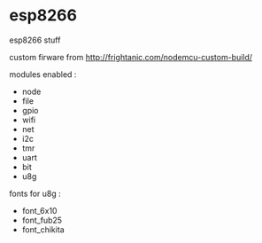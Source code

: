 # esp8266
esp8266 stuff

custom firware from http://frightanic.com/nodemcu-custom-build/

modules enabled : 
* node
* file
* gpio
* wifi
* net
* i2c
* tmr
* uart
* bit
* u8g

fonts for u8g :
* font_6x10
* font_fub25
* font_chikita
